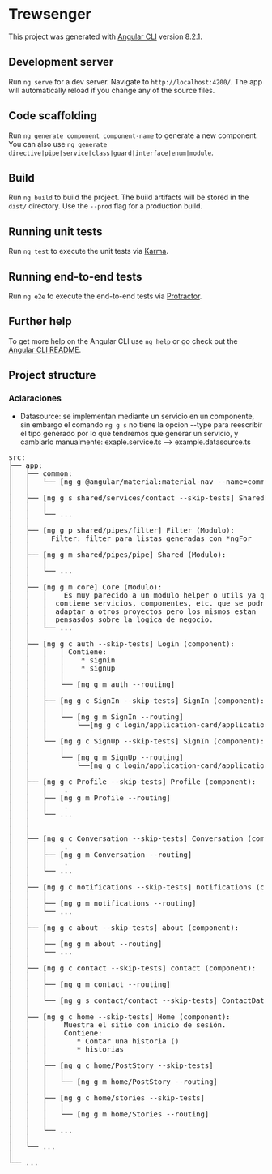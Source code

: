 # Trewsenger

This project was generated with [Angular CLI](https://github.com/angular/angular-cli) version 8.2.1.

## Development server

Run `ng serve` for a dev server. Navigate to `http://localhost:4200/`. The app will automatically reload if you change any of the source files.

## Code scaffolding

Run `ng generate component component-name` to generate a new component. You can also use `ng generate directive|pipe|service|class|guard|interface|enum|module`.

## Build

Run `ng build` to build the project. The build artifacts will be stored in the `dist/` directory. Use the `--prod` flag for a production build.

## Running unit tests

Run `ng test` to execute the unit tests via [Karma](https://karma-runner.github.io).

## Running end-to-end tests

Run `ng e2e` to execute the end-to-end tests via [Protractor](http://www.protractortest.org/).

## Further help

To get more help on the Angular CLI use `ng help` or go check out the [Angular CLI README](https://github.com/angular/angular-cli/blob/master/README.md).

## Project structure

### Aclaraciones
- Datasource: se implementan mediante un servicio en un componente, sin embargo el comando `ng g s` no tiene la opcion --type para reescribir el tipo generado por lo que tendremos que generar un servicio, y cambiarlo manualmente:
  exaple.service.ts --> example.datasource.ts

<pre>
src:
├── app:
│   ├── common:
│   │   └── [ng g @angular/material:material-nav --name=common/menu --skip-tests] Menú de navegación (component):
│   │   
│   ├── [ng g s shared/services/contact --skip-tests] Shared (Modulo):
│   │   │  
│   │   └── ...
│   │   
│   ├── [ng g p shared/pipes/filter] Filter (Modulo):
│   │     Filter: filter para listas generadas con *ngFor
│   │
│   ├── [ng g m shared/pipes/pipe] Shared (Modulo):
│   │   │  
│   │   └── ...
│   │   
│   ├── [ng g m core] Core (Modulo):
│   │   │    Es muy parecido a un modulo helper o utils ya que
│   │   │  contiene servicios, componentes, etc. que se podrian
│   │   │  adaptar a otros proyectos pero los mismos estan
│   │   │  pensasdos sobre la logica de negocio.
│   │   └── ...
│   │   
│   ├── [ng g c auth --skip-tests] Login (component):
│   │   │   │ Contiene:
│   │   │   │    * signin
│   │   │   │    * signup
│   │   │   │
│   │   │   └── [ng g m auth --routing]
│   │   │
│   │   ├── [ng g c SignIn --skip-tests] SignIn (component):
│   │   │   │
│   │   │   └── [ng g m SignIn --routing]
│   │   │       └──[ng g c login/application-card/application]
│   │   │
│   │   └── [ng g c SignUp --skip-tests] SignIn (component):
│   │       │
│   │       └── [ng g m SignUp --routing]
│   │           └──[ng g c login/application-card/application]
│   │   
│   ├── [ng g c Profile --skip-tests] Profile (component):
│   │   │    .
│   │   ├── [ng g m Profile --routing]
│   │   │    .
│   │   └── ...
│   │
│   │   
│   ├── [ng g c Conversation --skip-tests] Conversation (component)
│   │   │    .
│   │   ├── [ng g m Conversation --routing]
│   │   │    .
│   │   └── ...
│   │
│   ├── [ng g c notifications --skip-tests] notifications (component):
│   │   │
│   │   ├── [ng g m notifications --routing]
│   │   └── ...
│   │
│   ├── [ng g c about --skip-tests] about (component):
│   │   │
│   │   ├── [ng g m about --routing]
│   │   └── ...
│   │
│   ├── [ng g c contact --skip-tests] contact (component):
│   │   │
│   │   ├── [ng g m contact --routing]
│   │   │
│   │   └── [ng g s contact/contact --skip-tests] ContactDataSource (datasource)
│   │
│   ├── [ng g c home --skip-tests] Home (component):
│   │   │    Muestra el sitio con inicio de sesión.
│   │   │    Contiene:
│   │   │       * Contar una historia ()
│   │   │       * historias
│   │   │   
│   │   ├── [ng g c home/PostStory --skip-tests]
│   │   │   │
│   │   │   └── [ng g m home/PostStory --routing]
│   │   │   
│   │   ├── [ng g c home/stories --skip-tests]
│   │   │   │
│   │   │   └── [ng g m home/Stories --routing]
│   │   │   
│   │   └── ...
│   │   
│   └── ...
│   
└── ...
<pre>
